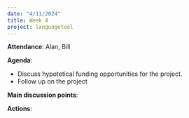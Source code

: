 ```yaml
---
date: "4/11/2024"
title: Week 4
project: languagetool
---
```

**Attendance**: Alan, Bill

**Agenda**:
  - Discuss hypotetical funding opportunities for the project.
  - Follow up on the project

**Main discussion points**:

**Actions**:

